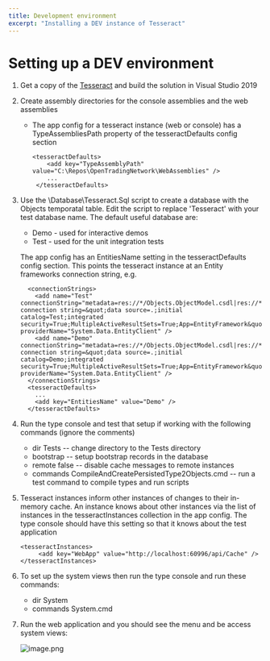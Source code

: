 ```yaml
---
title: Development environment
excerpt: "Installing a DEV instance of Tesseract"
---
```


# Setting up a DEV environment

1. Get a copy of the [Tesseract](https://OpenTradingNetwork@dev.azure.com/OpenTradingNetwork/Tesseract/_git/Tesseract) and build the solution in Visual Studio 2019
2. Create assembly directories for the console assemblies and the web assemblies

   * The app config for a tesseract instance (web or console) has a TypeAssembliesPath property of the tesseractDefaults config section
      ```
      <tesseractDefaults>
          <add key="TypeAssemblyPath" value="C:\Repos\OpenTradingNetwork\WebAssemblies" /> 
          ...
       </tesseractDefaults>
      ``` 
3. Use the \Database\Tesseract.Sql script to create a database with the Objects temporatal table. Edit the script to replace 'Tesseract' with your test database name. The default useful database are:

   * Demo - used for interactive demos
   * Test - used for the unit integration tests
   
   The app config has an EntitiesName setting in the tesseractDefaults config section. This points the tesseract instance at an Entity frameworks connection string, e.g.

  
      ```
        <connectionStrings>
          <add name="Test" connectionString="metadata=res://*/Objects.ObjectModel.csdl|res://*/Objects.ObjectModel.ssdl|res://*/Objects.ObjectModel.msl;provider=System.Data.SqlClient;provider connection string=&quot;data source=.;initial catalog=Test;integrated security=True;MultipleActiveResultSets=True;App=EntityFramework&quot;" providerName="System.Data.EntityClient" />
          <add name="Demo" connectionString="metadata=res://*/Objects.ObjectModel.csdl|res://*/Objects.ObjectModel.ssdl|res://*/Objects.ObjectModel.msl;provider=System.Data.SqlClient;provider connection string=&quot;data source=.;initial catalog=Demo;integrated security=True;MultipleActiveResultSets=True;App=EntityFramework&quot;" providerName="System.Data.EntityClient" />
        </connectionStrings>
        <tesseractDefaults>
          ...
          <add key="EntitiesName" value="Demo" />
        </tesseractDefaults>
      ```

4. Run the type console and test that setup if working with the following commands (ignore the comments)

   * dir Tests -- change directory to the Tests directory
   * bootstrap -- setup bootstrap records in the database
   * remote false -- disable cache messages to remote instances
   * commands CompileAndCreatePersistedType2Objects.cmd -- run a test command to compile types and run scripts

5. Tesseract instances inform other instances of changes to their in-memory cache. An instance knows about other instances via the list of instances in the tesseractInstances collection in the app config. The type console should have this setting so that it knows about the test application
  
      ```
      <tesseractInstances>
           <add key="WebApp" value="http://localhost:60996/api/Cache" />
      </tesseractInstances>
      ```
 
6. To set up the system views then run the type console and run these commands:

   * dir System
   * commands System.cmd

7. Run the web application and you should see the menu and be access system views:


   ![image.png](/.attachments/image-67d24839-7648-4641-8bd4-17c297c9ec42.png)